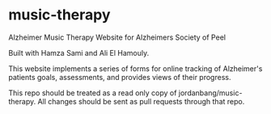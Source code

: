 # music-therapy
Alzheimer Music Therapy Website for Alzheimers Society of Peel

Built with Hamza Sami and Ali El Hamouly.

This website implements a series of forms for online tracking of Alzheimer's patients goals, assessments, and provides views of their progress.

This repo should be treated as a read only copy of jordanbang/music-therapy. All changes should be sent as pull requests through that repo.
